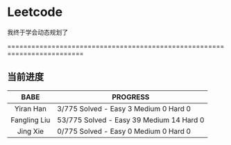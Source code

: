 # Leetcode

 我终于学会动态规划了
 
 =========================================================================
 
## 当前进度

|     BABE      | PROGRESS                                  |
| :-----------: | ----------------------------------------- |
|   Yiran Han   |  3/775 Solved - Easy  3 Medium 0  Hard 0  |
| Fangling Liu  | 53/775 Solved - Easy 39 Medium 14 Hard 0  |
|    Jing Xie   |  0/775 Solved - Easy  0 Medium 0  Hard 0  |

